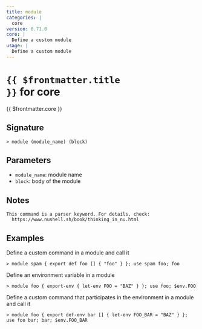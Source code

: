 ```yaml
---
title: module
categories: |
  core
version: 0.71.0
core: |
  Define a custom module
usage: |
  Define a custom module
---
```


# <code>{{ $frontmatter.title }}</code> for core

<div class='command-title'>{{ $frontmatter.core }}</div>

## Signature

```> module (module_name) (block)```

## Parameters

 -  `module_name`: module name
 -  `block`: body of the module

## Notes
```text
This command is a parser keyword. For details, check:
  https://www.nushell.sh/book/thinking_in_nu.html
```
## Examples

Define a custom command in a module and call it
```shell
> module spam { export def foo [] { "foo" } }; use spam foo; foo
```

Define an environment variable in a module
```shell
> module foo { export-env { let-env FOO = "BAZ" } }; use foo; $env.FOO
```

Define a custom command that participates in the environment in a module and call it
```shell
> module foo { export def-env bar [] { let-env FOO_BAR = "BAZ" } }; use foo bar; bar; $env.FOO_BAR
```
